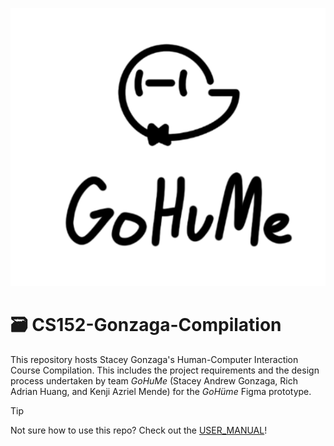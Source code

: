 ![GoHuMe logo](Part%201/GoHuMe_logo.png)

# 🗃️ CS152-Gonzaga-Compilation
This repository hosts Stacey Gonzaga's Human-Computer Interaction Course Compilation. This includes the project requirements and the design process undertaken by team *GoHuMe* (Stacey Andrew Gonzaga, Rich Adrian Huang, and Kenji Azriel Mende) for the *GoHüme* Figma prototype.

> [!TIP]
Not sure how to use this repo? Check out the [USER_MANUAL](USER_MANUAL.md)!